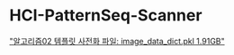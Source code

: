 # HCI-PatternSeq-Scanner

["알고리즘02 템플릿 사전화 파일: image_data_dict.pkl 1.91GB"](https://drive.google.com/file/d/1LkAlne-_lAxIOVm67rvHIZCOmVigFM09/view?usp=sharing)
